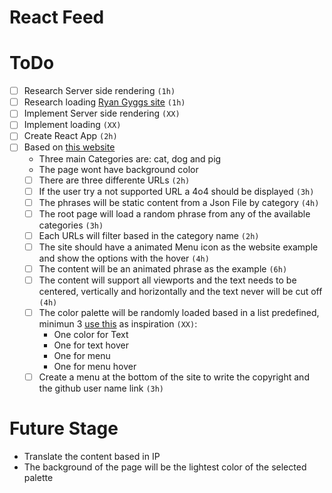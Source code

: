 # React Feed

# ToDo
- [ ] Research Server side rendering `(1h)`
- [ ] Research loading [Ryan Gyggs site](https://www.ryangiggs.cc/) `(1h)`
- [ ] Implement Server side rendering `(XX)`
- [ ] Implement loading `(XX)`
- [ ] Create React App `(2h)`
- [ ] Based on [this website](https://studiochapeaux.com/)
    - Three main Categories are: cat, dog and pig
    - The page wont have background color
    - [ ] There are three differente URLs `(2h)`
    - [ ] If the user try a not supported URL a 4o4 should be displayed `(3h)`
    - [ ] The phrases will be static content from a Json File by category `(4h)`
    - [ ] The root page will load a random phrase from any of the available categories `(3h)`
    - [ ] Each URLs will filter based in the category name `(2h)`
    - [ ] The site should have a animated Menu icon as the website example and show the options with the hover `(4h)`
    - [ ] The content will be an animated phrase as the example `(6h)`
    - [ ] The content will support all viewports and the text needs to be centered, vertically and horizontally and the text never will be cut off `(4h)`
    - [ ] The color palette will be randomly loaded based in a list predefined, minimun 3 [use this](https://colorhunt.co/) as inspiration `(XX)`:
        - One color for Text
        - One for text hover
        - One for menu
        - One for menu hover
    - [ ] Create a menu at the bottom of the site to write the copyright and the github user name link `(3h)`

# Future Stage
- Translate the content based in IP
- The background of the page will be the lightest color of the selected palette
